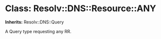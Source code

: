 # Class: Resolv::DNS::Resource::ANY
**Inherits:** Resolv::DNS::Query
    

A Query type requesting any RR.



